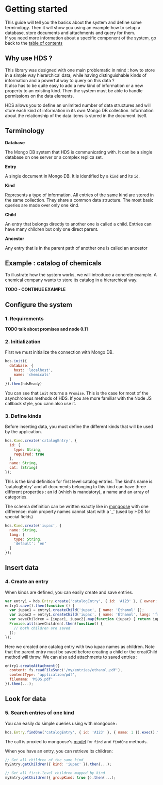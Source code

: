 
# Getting started

This guide will tell you the basics about the system and define some terminology. Then it will show you using an example how to setup a database, store documents and attachments and query for them.  
If you need more information about a specific component of the system, go back to the [table of contents](README.md#table-of-contents)

## Why use HDS ?

This library was designed with one main problematic in mind : how to store in a simple way hierarchical data, while having distinguishable kinds of information and a powerful way to query on this data ?  
It also has to be quite easy to add a new kind of information or a new property to an existing kind. Then the system must be able to handle permissions on the data elements.

HDS allows you to define an unlimited number of data structures and will store each kind of information in its own Mongo DB collection. Information about the relationship of the data items is stored in the document itself.

## Terminology

__Database__

The Mongo DB system that HDS is communicating with. It can be a single database on one server or a complex replica set.

__Entry__

A single document in Mongo DB. It is identified by a `kind` and its `id`.

__Kind__

Represents a type of information. All entries of the same kind are stored in the same collection.
They share a common data structure. The most basic queries are made over only one kind.

__Child__

An entry that belongs directly to another one is called a child. Entries can have many children but only one direct parent.

__Ancestor__

Any entry that is in the parent path of another one is called an ancestor

## Example : catalog of chemicals

To illustrate how the system works, we will introduce a concrete example.
A chemical company wants to store its catalog in a hierarchical way.

**TODO - CONTINUE EXAMPLE**

## Configure the system

### 1. Requirements

**TODO talk about promises and node 0.11**

### 2. Initialization

First we must initialize the connection with Mongo DB.

```js
hds.init({
  database: {
    host: 'localhost',
    name: 'chemicals'
  }
}).then(hdsReady)
```

You can see that `init` returns a `Promise`. This is the case for most of the asynchronous methods of HDS. If you are more familiar with the Node JS callback style, you cann also use it.

### 3. Define kinds

Before inserting data, you must define the different kinds that will be used by the application.

```js
hds.Kind.create('catalogEntry', {
  id: {
    type: String,
    required: true
  },
  name: String,
  cat: [String]
});
```

This is the kind definition for first level catalog entries. The kind's name is 'catalogEntry'
and all documents belonging to this kind can have three different properties : an id (which is mandatory), a name and an array of categories.

The schema definition can be written exactly like in [mongoose](http://mongoosejs.com/docs/guide.html) with one difference: main property names cannot start with a '_' (used by HDS for special fields)

```js
hds.Kind.create('iupac', {
  name: String,
  lang: {
    type: String,
    'default': 'en'
  }
});
```

## Insert data

### 4. Create an entry

When kinds are defined, you can easily create and save entries.

```js
var entry1 = hds.Entry.create('catalogEntry', { id: 'A123' }, { owner: 'user1@example.com' });
entry1.save().then(function () {
  var iupac1 = entry1.createChild('iupac', { name: 'Ethanol' });
  var iupac2 = entry1.createChild('iupac', { name: 'Éthanol', lang: 'fr' });
  var saveChildren = [iupac1, iupac2].map(function (iupac) { return iupac.save() });
  Promise.all(saveChildren).then(function() {
    // both children are saved
  });
});
```

Here we created one catalog entry with two iupac names as children. Note that the parent entry must be saved before creating a child or the creatChild method will throw.
We can also add attachments to saved entries :

```js
entry1.createAttachment({
  content: fs.readFileSync('/my/entries/ethanol.pdf'),
  contentType: 'application/pdf',
  filename: 'MSDS.pdf'
}).then(...);
```

## Look for data

### 5. Search entries of one kind

You can easily do simple queries using with mongoose :

```js
hds.Entry.findOne('catalogEntry', { id: 'A123' }, { name: 1 }).exec().then(...);
```

The call is proxied to mongoose's [model](http://mongoosejs.com/docs/api.html#model_Model.find) for `find` and `findOne` methods.

When you have an entry, you can retrieve its children:

```js
// Get all children of the same kind
myEntry.getChildren({ kind: 'iupac' }).then(...);

// Get all first-level children mapped by kind
myEntry.getChildren({ groupKind: true }).then(...);
```

